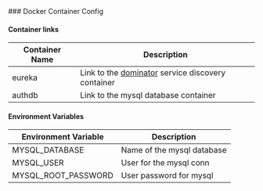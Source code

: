 ### Docker Container Config

#### Container links

| Container Name | Description                                          |
| -------------- | ---------------------------------------------------- |
| eureka         | Link to the [dominator] service discovery container  |
| authdb         | Link to the mysql database container                 |

#### Environment Variables

| Environment Variable | Description                |
| -------------------- | -------------------------- |
| MYSQL_DATABASE       | Name of the mysql database |
| MYSQL_USER           | User for the mysql conn    |
| MYSQL_ROOT_PASSWORD  | User password for mysql    |


[dominator]: https://github.com/Gobliip/dominator
